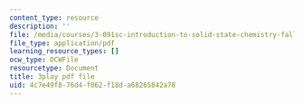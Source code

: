 ```yaml
---
content_type: resource
description: ''
file: /media/courses/3-091sc-introduction-to-solid-state-chemistry-fall-2010/4c7e49f876d4f062f18da68265842a78_qKh4mOlEZpE.pdf
file_type: application/pdf
learning_resource_types: []
ocw_type: OCWFile
resourcetype: Document
title: 3play pdf file
uid: 4c7e49f8-76d4-f062-f18d-a68265842a78
---
```

